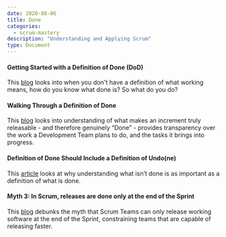 ```yaml
---
date: 2020-08-06
title: Done
categories:
  - scrum-mastery
description: "Understanding and Applying Scrum"
type: Document
---
```

#### Getting Started with a Definition of Done (DoD)
This [blog](https://www.scrum.org/resources/blog/getting-started-definition-done-dod) looks into when you don't have a definition of what working means, how do you know what done is? So what do you do?

#### Walking Through a Definition of Done
This [blog](https://www.scrum.org/resources/blog/walking-through-definition-done) looks into understanding of what makes an increment truly releasable - and therefore genuinely “Done” - provides transparency over the work a Development Team plans to do, and the tasks it brings into progress.

#### Definition of Done Should Include a Definition of Undo(ne)
This [article](https://www.scrum.org/resources/blog/definition-done-should-include-definition-undone) looks at why understanding what isn’t done is as important as a definition of what is done.

#### Myth 3: In Scrum, releases are done only at the end of the Sprint
This [blog](https://www.scrum.org/resources/blog/myth-3-scrum-releases-are-done-only-end-sprint) debunks the myth that Scrum Teams can only release working software at the end of the Sprint, constraining teams that are capable of releasing faster.
